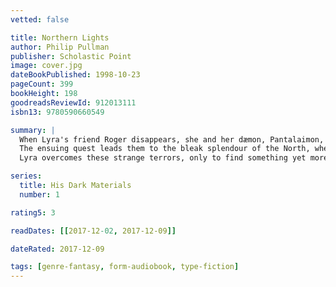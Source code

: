 ```yaml
---
vetted: false

title: Northern Lights
author: Philip Pullman
publisher: Scholastic Point
image: cover.jpg
dateBookPublished: 1998-10-23
pageCount: 399
bookHeight: 198
goodreadsReviewId: 912013111
isbn13: 9780590660549

summary: |
  When Lyra's friend Roger disappears, she and her dæmon, Pantalaimon, determine to find him. 
  The ensuing quest leads them to the bleak splendour of the North, where armoured bears rule the ice and witch-queens fly through the frozen skies - and where a team of scientists is conducting experiments too horrible to be spoken about.
  Lyra overcomes these strange terrors, only to find something yet more perilous waiting for her - something with consequences which may even reach beyond the Northern Lights…

series:
  title: His Dark Materials
  number: 1

rating5: 3

readDates: [[2017-12-02, 2017-12-09]]

dateRated: 2017-12-09

tags: [genre-fantasy, form-audiobook, type-fiction]
---
```


